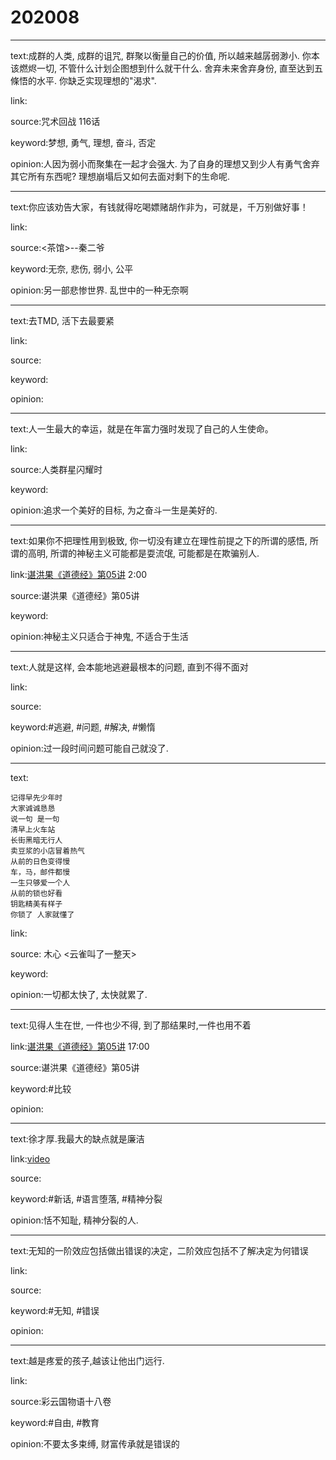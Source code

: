 # 202008

---

text:成群的人类, 成群的诅咒, 群聚以衡量自己的价值, 所以越来越孱弱渺小. 你本该燃烬一切, 不管什么计划企图想到什么就干什么. 舍弃未来舍弃身份, 直至达到五條悟的水平. 你缺乏实现理想的"渴求".

link:

source:咒术回战 116话

keyword:梦想, 勇气, 理想, 奋斗, 否定

opinion:人因为弱小而聚集在一起才会强大. 为了自身的理想又到少人有勇气舍弃其它所有东西呢? 理想崩塌后又如何去面对剩下的生命呢.

---

text:你应该劝告大家，有钱就得吃喝嫖赌胡作非为，可就是，千万别做好事！

link:

source:<茶馆>\-\-秦二爷

keyword:无奈, 悲伤, 弱小, 公平

opinion:另一部悲惨世界. 乱世中的一种无奈啊

---

text:去TMD, 活下去最要紧

link:

source:

keyword:

opinion:

---

text:人一生最大的幸运，就是在年富力强时发现了自己的人生使命。

link:

source:人类群星闪耀时

keyword:

opinion:追求一个美好的目标, 为之奋斗一生是美好的.

---

text:如果你不把理性用到极致, 你一切没有建立在理性前提之下的所谓的感悟, 所谓的高明, 所谓的神秘主义可能都是耍流氓, 可能都是在欺骗别人.

link:[谌洪果《道德经》第05讲](https://youtu.be/52Oc0hGWBhY) 2:00

source:谌洪果《道德经》第05讲

keyword:

opinion:神秘主义只适合于神鬼, 不适合于生活

---

text:人就是这样, 会本能地逃避最根本的问题, 直到不得不面对

link:

source:

keyword:#逃避, #问题, #解决, #懒惰

opinion:过一段时间问题可能自己就没了.

---

text:
```
记得早先少年时
大家诚诚恳恳
说一句 是一句
清早上火车站
长街黑暗无行人
卖豆浆的小店冒着热气
从前的日色变得慢
车，马，邮件都慢
一生只够爱一个人
从前的锁也好看
钥匙精美有样子
你锁了 人家就懂了
```

link:

source: 木心 <云雀叫了一整天>

keyword:

opinion:一切都太快了, 太快就累了.

---

text:见得人生在世, 一件也少不得, 到了那结果时,一件也用不着

link:[谌洪果《道德经》第05讲](https://youtu.be/52Oc0hGWBhY) 17:00

source:谌洪果《道德经》第05讲

keyword:#比较

opinion:

---

text:徐才厚.我最大的缺点就是廉洁

link:[video](https://www.bilibili.com/video/av90438685)

source:

keyword:#新话, #语言堕落, #精神分裂

opinion:恬不知耻, 精神分裂的人.

---

text:无知的一阶效应包括做出错误的决定，二阶效应包括不了解决定为何错误

link:

source:

keyword:#无知, #错误

opinion:

---

text:越是疼爱的孩子,越该让他出门远行.

link:

source:彩云国物语十八卷

keyword:#自由, #教育

opinion:不要太多束缚, 财富传承就是错误的
